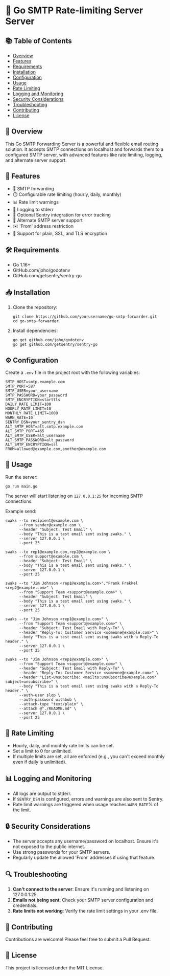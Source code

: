 # 📧 Go SMTP Rate-limiting Server Server

## 📚 Table of Contents

- [Overview](#overview)
- [Features](#features)
- [Requirements](#requirements)
- [Installation](#installation)
- [Configuration](#configuration)
- [Usage](#usage)
- [Rate Limiting](#rate-limiting)
- [Logging and Monitoring](#logging-and-monitoring)
- [Security Considerations](#security-considerations)
- [Troubleshooting](#troubleshooting)
- [Contributing](#contributing)
- [License](#license)

## 🌟 Overview

This Go SMTP Forwarding Server is a powerful and flexible email routing solution. It accepts SMTP connections on localhost and forwards them to a configured SMTP server, with advanced features like rate limiting, logging, and alternate server support.

## 🚀 Features

- 🔄 SMTP forwarding
- ⏱️ Configurable rate limiting (hourly, daily, monthly)
- 📊 Rate limit warnings
- 📝 Logging to stderr
- 🐞 Optional Sentry integration for error tracking
- 🔀 Alternate SMTP server support
- ✉️ 'From' address restriction
- 🔐 Support for plain, SSL, and TLS encryption

## 🛠️ Requirements

- Go 1.16+
- GitHub.com/joho/godotenv
- GitHub.com/getsentry/sentry-go

## 📥 Installation

1. Clone the repository:

   ```
   git clone https://github.com/yourusername/go-smtp-forwarder.git
   cd go-smtp-forwarder
   ```

2. Install dependencies:
   ```
   go get github.com/joho/godotenv
   go get github.com/getsentry/sentry-go
   ```

## ⚙️ Configuration

Create a `.env` file in the project root with the following variables:

```
SMTP_HOST=smtp.example.com
SMTP_PORT=587
SMTP_USER=your_username
SMTP_PASSWORD=your_password
SMTP_ENCRYPTION=starttls
DAILY_RATE_LIMIT=100
HOURLY_RATE_LIMIT=10
MONTHLY_RATE_LIMIT=1000
WARN_RATE=10
SENTRY_DSN=your_sentry_dsn
ALT_SMTP_HOST=alt.smtp.example.com
ALT_SMTP_PORT=465
ALT_SMTP_USER=alt_username
ALT_SMTP_PASSWORD=alt_password
ALT_SMTP_ENCRYPTION=ssl
FROM=allowed@example.com,another@example.com
```

## 🚀 Usage

Run the server:

```
go run main.go
```

The server will start listening on `127.0.0.1:25` for incoming SMTP connections.

Example send:

```
swaks --to recipient@example.com \
      --from sender@example.com \
      --header "Subject: Test Email" \
      --body "This is a test email sent using swaks." \
      --server 127.0.0.1 \
      --port 25

swaks --to rep1@example.com,rep2@example.com \
      --from support@example.com \
      --header "Subject: Test Email" \
      --body "This is a test email sent using swaks." \
      --server 127.0.0.1 \
      --port 25

swaks --to "Jim Johnson <rep1@example.com>","Frank Frakkel <rep2@example.com>" \
      --from "Support Team <support@example.com>" \
      --header "Subject: Test Email" \
      --body "This is a test email sent using swaks." \
      --server 127.0.0.1 \
      --port 25

swaks --to "Jim Johnson <rep1@example.com>" \
      --from "Support Team <support@example.com>" \
      --header "Subject: Test Email with Reply-To" \
      --header "Reply-To: Customer Service <someone@example.com>" \
      --body "This is a test email sent using swaks with a Reply-To header." \
      --server 127.0.0.1 \
      --port 25

swaks --to "Jim Johnson <rep1@example.com>" \
      --from "Support Team <support@example.com>" \
      --header "Subject: Test Email with Reply-To" \
      --header "Reply-To: Customer Service <someone@example.com>" \
      --header "List-Unsubscribe: <mailto:unsubscribe@example.com?subject=unsubscribe>" \
      --body "This is a test email sent using swaks with a Reply-To header." \
	  --auth-user slop \
	  --auth-password withbob \
      --attach-type "text/plain" \
      --attach @"./README.md" \
      --server 127.0.0.1 \
      --port 25
```

## 🚦 Rate Limiting

- Hourly, daily, and monthly rate limits can be set.
- Set a limit to 0 for unlimited.
- If multiple limits are set, all are enforced (e.g., you can't exceed monthly even if daily is unlimited).

## 📊 Logging and Monitoring

- All logs are output to stderr.
- If `SENTRY_DSN` is configured, errors and warnings are also sent to Sentry.
- Rate limit warnings are triggered when usage reaches `WARN_RATE`% of the limit.

## 🔒 Security Considerations

- The server accepts any username/password on localhost. Ensure it's not exposed to the public internet.
- Use strong passwords for your SMTP servers.
- Regularly update the allowed 'From' addresses if using that feature.

## 🔍 Troubleshooting

1. **Can't connect to the server**: Ensure it's running and listening on 127.0.0.1:25.
2. **Emails not being sent**: Check your SMTP server configuration and credentials.
3. **Rate limits not working**: Verify the rate limit settings in your .env file.

## 🤝 Contributing

Contributions are welcome! Please feel free to submit a Pull Request.

## 📄 License

This project is licensed under the MIT License.
